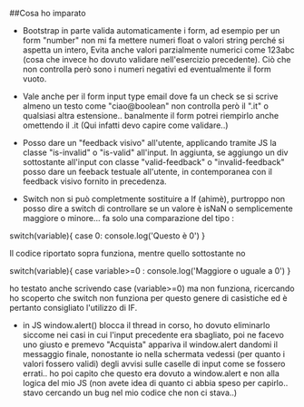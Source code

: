 ##Cosa ho imparato

- Bootstrap in parte valida automaticamente i form, ad esempio per un form "number" non mi fa mettere numeri float o valori string perché si aspetta un intero, Evita anche valori parzialmente numerici come 123abc (cosa che invece ho dovuto validare nell'esercizio precedente). Ciò che non controlla però sono i numeri negativi ed eventualmente il form vuoto.

- Vale anche per il form input type email dove fa un check se si scrive almeno un testo come "ciao@boolean" non controlla però il ".it" o qualsiasi altra estensione.. banalmente il form potrei riempirlo anche omettendo il .it (Qui infatti devo capire come validare..)

- Posso dare un "feedback visivo" all'utente, applicando tramite JS la classe "is-invalid" o "is-valid" all'input. In aggiunta, se aggiungo un div sottostante all'input con classe "valid-feedback" o "invalid-feedback" posso dare un feeback testuale all'utente, in contemporanea con il feedback visivo fornito in precedenza.

- Switch non si può completmente sostituire a If (ahimè), purtroppo non posso dire a switch di controllare se un valore è isNaN o semplicemente maggiore o minore... fa solo una comparazione del tipo : 

switch(variable){
    case 0:
    console.log('Questo è 0')
}

Il codice riportato sopra funziona, mentre quello sottostante no

switch(variable){
    case variable>=0 : 
    console.log('Maggiore o uguale a 0')
}

ho testato anche scrivendo case (variable>=0) ma non funziona, ricercando ho scoperto che switch non funziona per questo genere di casistiche ed è pertanto consigliato l'utilizzo di IF.

- in JS window.alert() blocca il thread in corso, ho dovuto eliminarlo siccome nei casi in cui l'input precedente era sbagliato, poi ne facevo uno giusto e premevo "Acquista" appariva il window.alert dandomi il messaggio finale, nonostante io nella schermata vedessi (per quanto i valori fossero validi) degli avvisi sulle caselle di input come se fossero errati.. ho poi capito che questo era dovuto a window.alert e non alla logica del mio JS (non avete idea di quanto ci abbia speso per capirlo.. stavo cercando un bug nel mio codice che non ci stava..)